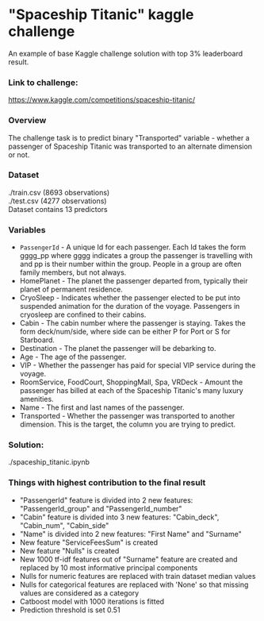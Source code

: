 # "Spaceship Titanic" kaggle challenge

An example of base Kaggle challenge solution with top 3% leaderboard result.

### Link to challenge:
https://www.kaggle.com/competitions/spaceship-titanic/

### Overview
The challenge task is to predict binary "Transported" variable - whether a passenger of Spaceship Titanic was transported to an alternate dimension or not.

### Dataset
./train.csv (8693 observations) <br>
./test.csv (4277 observations) <br>
Dataset contains 13 predictors

### Variables
- `PassengerId` - A unique Id for each passenger. Each Id takes the form gggg_pp where gggg indicates a group the passenger is travelling with and pp is their number within the group. People in a group are often family members, but not always.
- HomePlanet - The planet the passenger departed from, typically their planet of permanent residence.
- CryoSleep - Indicates whether the passenger elected to be put into suspended animation for the duration of the voyage. Passengers in cryosleep are confined to their cabins.
- Cabin - The cabin number where the passenger is staying. Takes the form deck/num/side, where side can be either P for Port or S for Starboard.
- Destination - The planet the passenger will be debarking to.
- Age - The age of the passenger.
- VIP - Whether the passenger has paid for special VIP service during the voyage.
- RoomService, FoodCourt, ShoppingMall, Spa, VRDeck - Amount the passenger has billed at each of the Spaceship Titanic's many luxury amenities.
- Name - The first and last names of the passenger.
- Transported - Whether the passenger was transported to another dimension. This is the target, the column you are trying to predict.

### Solution:
./spaceship_titanic.ipynb

### Things with highest contribution to the final result
- "PassengerId" feature is divided into 2 new features: "PassengerId_group" and "PassengerId_number"
- "Cabin" feature is divided into 3 new features: "Cabin_deck", "Cabin_num", "Cabin_side"
- "Name" is divided into 2 new features: "First Name" and "Surname"
- New feature "ServiceFeesSum" is created
- New feature "Nulls" is created
- New 1000 tf-idf features out of "Surname" feature are created and replaced by 10 most informative principal components
- Nulls for numeric features are replaced with train dataset median values
- Nulls for categorical features are replaced with 'None' so that missing values are considered as a category
- Catboost model with 1000 iterations is fitted
- Prediction threshold is set 0.51
